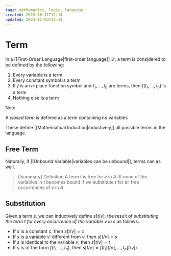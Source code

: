 ```yaml
---
tags: mathematics, logic, language
created: 2023-10-31T12:14
updated: 2023-11-03T17:14
---
```


# Term

In a [[First-Order Language|first-order language]] $\mathscr{L}$, a term is considered to be defined by the following:

1. Every variable is a term
2. Every constant symbol is a term
3. If $f$ is an $n$-place function symbol and $t_{1}, \dots, t_{n}$ are terms, then $f(t_{1},\dots,t_{n})$ is a term
4. Nothing else is a term

> [!note]
> A _closed term_ is defined as a term containing no variables

These define [[Mathematical Induction|inductively]] all possible terms in the language.

## Free Term

Naturally, if [[Unbound Variable|variables can be unbound]], terms can as well.

> [!summary] Definition
> A term $t$ is free for $v$ in $A$ iff none of the variables in $t$ becomes bound if we substitute $t$ for all free occurrences of $v$ in $A$

## Substitution

Given a term $s$, we can inductively define $s \left[ t/v \right]$, the result of *substituting the term $t$ for every occurrence of the variable $v$ in $s$* as follows:
- If $s$ is a constant $c$, then $s \left[ t/v \right]=c$
- If $s$ is a variable $v'$ different from $v$, then $s \left[ t/v \right]=s$
- If $s$ is identical to the variable $v$, then $s \left[ t/v \right]=t$
- If $s$ is of the form $f\left( t_{1}, \dots, t_{n}\right)$, then $s\left[ t/v \right]=f\left( t_{1}\left[ t/v \right],\dots,t_{n}\left[ t/v \right] \right)$